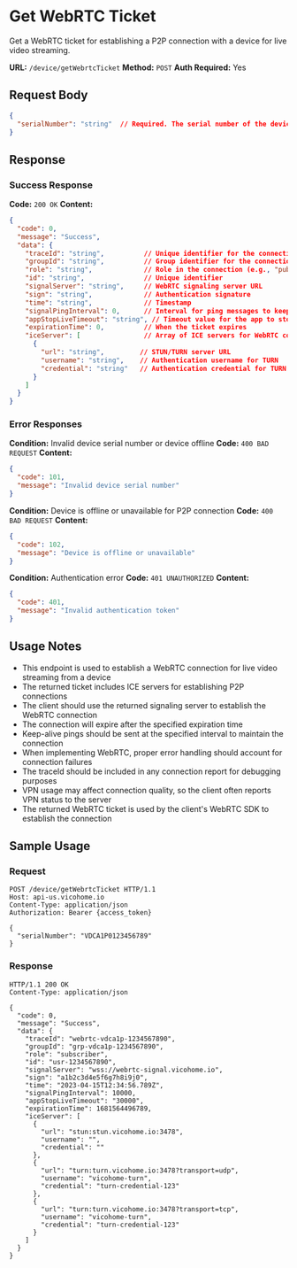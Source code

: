 # Get WebRTC Ticket

Get a WebRTC ticket for establishing a P2P connection with a device for live video streaming.

**URL:** `/device/getWebrtcTicket`
**Method:** `POST`
**Auth Required:** Yes

## Request Body

```json
{
  "serialNumber": "string"  // Required. The serial number of the device to connect to
}
```

## Response

### Success Response

**Code:** `200 OK`
**Content:**

```json
{
  "code": 0,
  "message": "Success",
  "data": {
    "traceId": "string",          // Unique identifier for the connection session
    "groupId": "string",          // Group identifier for the connection
    "role": "string",             // Role in the connection (e.g., "publisher", "subscriber")
    "id": "string",               // Unique identifier
    "signalServer": "string",     // WebRTC signaling server URL
    "sign": "string",             // Authentication signature
    "time": "string",             // Timestamp
    "signalPingInterval": 0,      // Interval for ping messages to keep connection alive
    "appStopLiveTimeout": "string", // Timeout value for the app to stop the connection
    "expirationTime": 0,          // When the ticket expires
    "iceServer": [                // Array of ICE servers for WebRTC connection
      {
        "url": "string",         // STUN/TURN server URL
        "username": "string",    // Authentication username for TURN
        "credential": "string"   // Authentication credential for TURN
      }
    ]
  }
}
```

### Error Responses

**Condition:** Invalid device serial number or device offline
**Code:** `400 BAD REQUEST`
**Content:**

```json
{
  "code": 101,
  "message": "Invalid device serial number"
}
```

**Condition:** Device is offline or unavailable for P2P connection
**Code:** `400 BAD REQUEST`
**Content:**

```json
{
  "code": 102,
  "message": "Device is offline or unavailable"
}
```

**Condition:** Authentication error
**Code:** `401 UNAUTHORIZED`
**Content:**

```json
{
  "code": 401,
  "message": "Invalid authentication token"
}
```

## Usage Notes

- This endpoint is used to establish a WebRTC connection for live video streaming from a device
- The returned ticket includes ICE servers for establishing P2P connections
- The client should use the returned signaling server to establish the WebRTC connection
- The connection will expire after the specified expiration time
- Keep-alive pings should be sent at the specified interval to maintain the connection
- When implementing WebRTC, proper error handling should account for connection failures
- The traceId should be included in any connection report for debugging purposes
- VPN usage may affect connection quality, so the client often reports VPN status to the server
- The returned WebRTC ticket is used by the client's WebRTC SDK to establish the connection

## Sample Usage

### Request

```http
POST /device/getWebrtcTicket HTTP/1.1
Host: api-us.vicohome.io
Content-Type: application/json
Authorization: Bearer {access_token}

{
  "serialNumber": "VDCA1P0123456789"
}
```

### Response

```http
HTTP/1.1 200 OK
Content-Type: application/json

{
  "code": 0,
  "message": "Success",
  "data": {
    "traceId": "webrtc-vdca1p-1234567890",
    "groupId": "grp-vdca1p-1234567890",
    "role": "subscriber",
    "id": "usr-1234567890",
    "signalServer": "wss://webrtc-signal.vicohome.io",
    "sign": "a1b2c3d4e5f6g7h8i9j0",
    "time": "2023-04-15T12:34:56.789Z",
    "signalPingInterval": 10000,
    "appStopLiveTimeout": "30000",
    "expirationTime": 1681564496789,
    "iceServer": [
      {
        "url": "stun:stun.vicohome.io:3478",
        "username": "",
        "credential": ""
      },
      {
        "url": "turn:turn.vicohome.io:3478?transport=udp",
        "username": "vicohome-turn",
        "credential": "turn-credential-123"
      },
      {
        "url": "turn:turn.vicohome.io:3478?transport=tcp",
        "username": "vicohome-turn",
        "credential": "turn-credential-123"
      }
    ]
  }
}
```